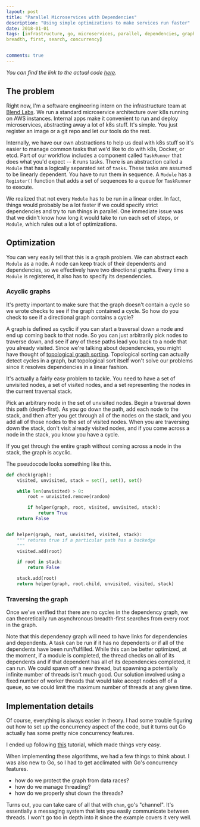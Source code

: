 ```yaml
---
layout: post
title: "Parallel Microservices with Dependencies"
description: "Using simple optimizations to make services run faster"
date: 2018-01-01
tags: [infrastructure, go, microservices, parallel, dependencies, graphs, bfs,
breadth, first, search, concurrency]


comments: true
---
```


_You can find the link to the actual code [here](https://github.com/blendlabs/go-taskrunner)._

## The problem

Right now, I'm a software engineering intern on the infrastructure team at
[Blend Labs](https://blend.com).
We run a standard microservice architecture over k8s running on AWS
instances. Internal apps make it convenient to run and deploy
microservices, abstracting away a lot of k8s stuff. It's simple. You just
register an image or a git repo and let our tools do the rest.

Internally, we have our own abstractions to help us deal with k8s stuff so
it's easier to manage common tasks that we'd like to do with k8s, Docker,
or etcd. Part of our workflow includes a component called `TaskRunner` that
does what you'd expect -- it runs tasks. There is an abstraction called a
`Module` that has a logically separated set of `tasks`. These tasks are assumed
to be linearly dependent. You have to run them in sequence. A `Module` has
a `Register()` function that adds a set of sequences to a queue for
`TaskRunner` to execute.

We realized that not every `Module` has to be run in a linear order. In fact,
things would probably be a lot faster if we could specify strict dependencies
and try to run things in parallel. One immediate issue was that we didn't
know how long it would take to run each set of steps, or `Module`, which rules
out a lot of optimizations.

## Optimization

You can very easily tell that this is a graph problem. We can abstract each
`Module` as a node. A node can keep track of their dependents and dependencies,
so we effectively have two directional graphs. Every time a `Module` is
registered, it also has to specify its dependencies.

### Acyclic graphs

It's pretty important to make sure that the graph doesn't contain a cycle
so we wrote checks to see if the graph contained a cycle. So how do you
check to see if a directional graph contains a cycle?

A graph is defined as cyclic if you can start a traversal down a node and
end up coming back to that node. So you can just arbitrarily pick nodes
to traverse down, and see if any of these paths lead you back to a node
that you already visited. Since we're talking about dependencies, you
might have thought of [topological graph sorting](https://en.wikipedia.org/wiki/Topological_group).
Topological sorting can actually detect cycles in a graph, but
topological sort itself won't solve our problems since it resolves
dependencies in a linear fashion.

It's actually a fairly easy problem to tackle. You need to have a set of
unvisited nodes, a set of visited nodes, and a set representing the
nodes in the current traversal stack.

Pick an arbitrary node in the set of unvisited nodes. Begin a traversal
down this path (depth-first). As you go down the path, add each node to
the stack, and then after you get through all of the nodes on the stack,
and you add all of those nodes to the set of visited nodes. When you are
traversing down the stack, don't visit already visited nodes, and if you
come across a node in the stack, you know you have a cycle.

If you get through the entire graph without coming across a node in the
stack, the graph is acyclic.

The pseudocode looks something like this.


```python
def check(graph):
    visited, unvisited, stack = set(), set(), set()

    while len(unvisited) > 0:
        root = unvisited.remove(random)

        if helper(graph, root, visited, unvisited, stack):
            return True
    return False


def helper(graph, root, unvisited, visited, stack):
    """ returns true if a particular path has a backedge
    """
    visited.add(root)

    if root in stack:
        return False

    stack.add(root)
    return helper(graph, root.child, unvisited, visited, stack)
```

### Traversing the graph

Once we've verified that there are no cycles in the dependency graph,
we can theoretically run asynchronous breadth-first searches from
every root in the graph.

Note that this dependency graph will need to have links for dependencies
and dependents. A task can be run if it has no dependents or if all of
the dependents have been run/fulfilled. While this can be better optimized,
at the moment, if a module is completed, the thread checks on all of its
dependents and if that dependent has all of its dependencies completed, it can
run. We could spawn off a new thread, but spawning a potentially infinite
number of threads isn't much good. Our solution involved using a fixed
number of worker threads that would take accept nodes off of a queue,
so we could limit the maximum number of threads at any given time.

## Implementation details

Of course, everything is always easier in theory. I had some trouble figuring
out how to set up the concurrency aspect of the code, but it turns out Go
actually has some pretty nice concurrency features.

I ended up following [this](https://gobyexample.com/worker-pools)
tutorial, which made things very easy.

When implementing these algorithms, we had a few things to think about. I was
also new to Go, so I had to get acclimated with Go's concurrency features.

- how do we protect the graph from data races?
- how do we manage threading?
- how do we properly shut down the threads?

Turns out, you can take care of all that with `chan`, go's "channel". It's
essentially a messaging system that lets you easily communicate between
threads. I won't go too in depth into it since the example covers it very
well.
